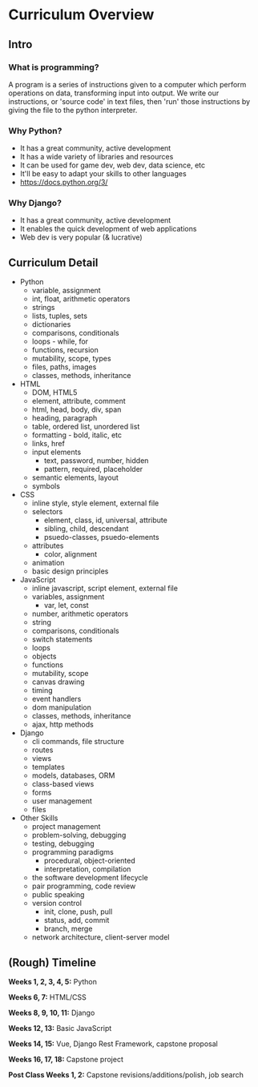 
# Curriculum Overview

## Intro

### What is programming?

A program is a series of instructions given to a computer which perform operations on data, transforming input into output. We write our instructions, or 'source code' in text files, then 'run' those instructions by giving the file to the python interpreter.

### Why Python?

- It has a great community, active development
- It has a wide variety of libraries and resources
- It can be used for game dev, web dev, data science, etc
- It'll be easy to adapt your skills to other languages
- https://docs.python.org/3/

### Why Django?

- It has a great community, active development
- It enables the quick development of web applications
- Web dev is very popular (& lucrative)

## Curriculum Detail

- Python
	- variable, assignment
	- int, float, arithmetic operators
	- strings
	- lists, tuples, sets
	- dictionaries
	- comparisons, conditionals
	- loops - while, for
	- functions, recursion
	- mutability, scope, types
	- files, paths, images
	- classes, methods, inheritance
- HTML
	- DOM, HTML5
	- element, attribute, comment
	- html, head, body, div, span
	- heading, paragraph
	- table, ordered list, unordered list
	- formatting - bold, italic, etc
	- links, href
	- input elements
		- text, password, number, hidden
		- pattern, required, placeholder
	- semantic elements, layout
	- symbols
- CSS
	- inline style, style element, external file
	- selectors
		- element, class, id, universal, attribute
		- sibling, child, descendant
		- psuedo-classes, psuedo-elements
	- attributes
		- color, alignment
	- animation
	- basic design principles		
- JavaScript
	- inline javascript, script element, external file
	- variables, assignment
		- var, let, const
	- number, arithmetic operators
	- string
	- comparisons, conditionals
	- switch statements
	- loops
	- objects
	- functions
	- mutability, scope
	- canvas drawing
	- timing
	- event handlers
	- dom manipulation
	- classes, methods, inheritance
	- ajax, http methods
- Django
	- cli commands, file structure
	- routes
	- views
	- templates
	- models, databases, ORM
	- class-based views
	- forms
	- user management
	- files
- Other Skills
	- project management
	- problem-solving, debugging
	- testing, debugging
	- programming paradigms
	    - procedural, object-oriented
	    - interpretation, compilation
	- the software development lifecycle
	- pair programming, code review
	- public speaking
	- version control
		- init, clone, push, pull
		- status, add, commit
		- branch, merge
	- network architecture, client-server model
	

## (Rough) Timeline

**Weeks 1, 2, 3, 4, 5:** Python

**Weeks 6, 7:** HTML/CSS

**Weeks 8, 9, 10, 11:** Django

**Weeks 12, 13:** Basic JavaScript

**Weeks 14, 15:** Vue, Django Rest Framework, capstone proposal

**Weeks 16, 17, 18:** Capstone project

**Post Class Weeks 1, 2:** Capstone revisions/additions/polish, job search
